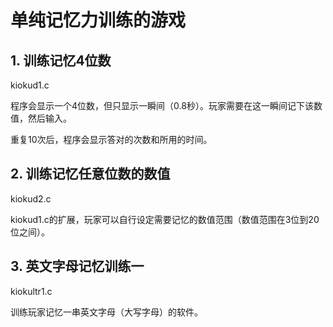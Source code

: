# 单纯记忆力训练的游戏

## 1. 训练记忆4位数
kiokud1.c

程序会显示一个4位数，但只显示一瞬间（0.8秒）。玩家需要在这一瞬间记下该数值，然后输入。

重复10次后，程序会显示答对的次数和所用的时间。

## 2. 训练记忆任意位数的数值
kiokud2.c

kiokud1.c的扩展，玩家可以自行设定需要记忆的数值范围（数值范围在3位到20位之间）。

## 3. 英文字母记忆训练一
kiokultr1.c

训练玩家记忆一串英文字母（大写字母）的软件。